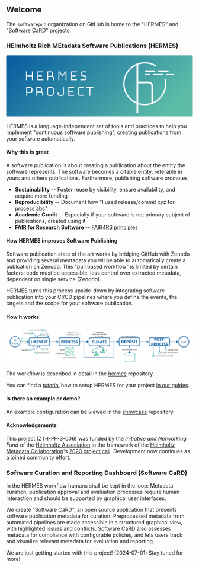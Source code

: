 ## Welcome

The `softwarepub` organization on GitHub is home to the "HERMES" and "Software CaRD" projects.

### HElmholtz Rich MEtadata Software Publications (HERMES)

![](./hermes-header.png)

HERMES is a language-independent set of tools and practices to help you implement "continuous software publishing", creating publications from your software automatically.

#### Why this is great

A software publication is about creating a publication about the entity the software represents. The software becomes a citable entity, referable in yours and others publications. Furthermore, publishing software promotes

- **Sustainability** -- Foster reuse by visibility, ensure availability, and acquire more funding
- **Reproducibility** -- Document how "I used release/commit xyz for process abc"
- **Academic Credit** -- Especially if your software is not primary subject of publications, created using it
- **FAIR for Research Software** -- [FAIR4RS principles](https://doi.org/10.15497/RDA00068)

#### How HERMES improves Software Publishing

Software publication state of the art works by bridging GitHub with Zenodo and providing several meatadata you wll be able to automatically create a publcation on Zenodo.
This "pull based workflow" is limited by certain factors: code must be accessible, less control over extracted metadata, dependent on single service (Zenodo).

HERMES turns this process upside-down by integrating software publication into your CI/CD pipelines where you define the events, the targets and the scope for your software publication.

#### How it works

![](./hermes-workflow.png)

The workflow is described in detail in the [hermes](https://github.com/softwarepub/hermes) repository.

You can find a [tutorial](https://docs.software-metadata.pub/en/latest/tutorials/automated-publication-with-ci.html) how to setup HERMES for your project [in our guides](https://docs.software-metadata.pub/en/latest/tutorials/automated-publication-with-ci.html).

#### Is there an example or demo?

An example configuration can be viewed in the [showcase](https://github.com/softwarepub/showcase) repository.

#### Acknowledgements

This project (ZT-I-PF-3-006) was funded by the *Initiative and Networking Fund* of the [Helmholtz Association](https://www.helmholtz.de/en/about-us/structure-and-governance/initiating-and-networking) in the framework of the [Helmholtz Metadata Collaboration](https://helmholtz-metadaten.de/)'s [2020 project call](https://helmholtz-metadaten.de/en/inf-projects).
Development now continues as a joined community effort.

### Software Curation and Reporting Dashboard (Software CaRD)

In the HERMES workflow humans shall be kept in the loop:
Metadata curation, publication approval and evaluation processes require human interaction and should be supported by graphical user interfaces.

We create "Software CaRD", an open source application that presents software publication metadata for curation.
Preprocessed metadata from automated pipelines are made accessible in a structured graphical view, with highlighted issues and conflicts.
Software CaRD also assesses metadata for compliance with configurable policies, and lets users track and visualize relevant metadata for evaluation and reporting.

We are just getting started with this project! (2024-07-01) Stay tuned for more!
